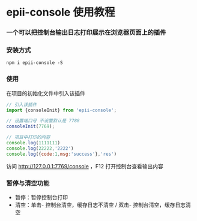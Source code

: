 # epii-console 使用教程

### 一个可以把控制台输出日志打印展示在浏览器页面上的插件


### 安装方式

`npm i epii-console -S`

### 使用

在项目的初始化文件中引入该插件

```javascript
// 引入该插件
import {consoleInit} from 'epii-console';

// 设置端口号 不设置默认是 7788
consoleInit(7769);

// 项目中打印的内容
console.log(1111111)
console.log(22222,'2222')
console.log({code:1,msg:'success'},'res')

```

访问 http://127.0.0.1:7769/console ，F12 打开控制台查看输出内容

### 暂停与清空功能

- 暂停：暂停控制台打印
- 清空：单击- 控制台清空，缓存日志不清空 / 双击- 控制台清空，缓存日志清空



